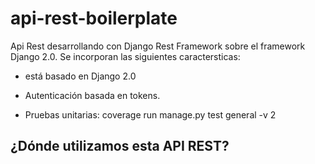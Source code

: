 # api-rest-boilerplate

Api Rest desarrollando con Django Rest Framework sobre el framework Django 2.0. Se incorporan las siguientes caractersticas:

* está basado en Django 2.0

* Autenticación basada en tokens.

* Pruebas unitarias: coverage run manage.py test general -v 2

## ¿Dónde utilizamos esta API REST?

